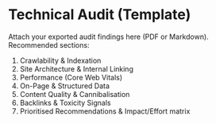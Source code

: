 # Technical Audit (Template)

Attach your exported audit findings here (PDF or Markdown). Recommended sections:

1. Crawlability & Indexation
2. Site Architecture & Internal Linking
3. Performance (Core Web Vitals)
4. On-Page & Structured Data
5. Content Quality & Cannibalisation
6. Backlinks & Toxicity Signals
7. Prioritised Recommendations & Impact/Effort matrix
